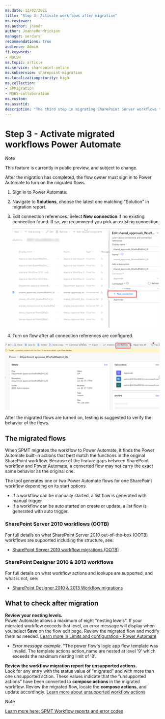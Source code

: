 ```yaml
---
ms.date: 12/02/2021
title: "Step 3: Activate workflows after migration"
ms.reviewer:
ms.author: jhendr
author: JoanneHendrickson
manager: serdars
recommendations: true
audience: Admin
f1.keywords:
- NOCSH
ms.topic: article
ms.service: sharepoint-online
ms.subservice: sharepoint-migration
ms.localizationpriority: high
ms.collection:
- SPMigration
- M365-collaboration
ms.custom:
ms.assetid:
description: "The third step in migrating SharePoint Server workflows to Microsoft 365, activating the migrating flows."
---
```


# Step 3 - Activate migrated workflows Power Automate

> [!NOTE]
> This feature is currently in public preview, and subject to change.

After the migration has completed, the flow owner must sign in to Power Automate to turn on the migrated flows.

1. Sign in to Power Automate.
2. Navigate to **Solutions**, choose the latest one matching "Solution" in migration report.
3. Edit connection references. Select **New connection** if no existing connection found. If so, we recommend you pick an existing connection.

   ![Select a new workflow connection](media/spmt-workflow-automate-connection.png)

4. Turn on flow after all connection references are configured.

![Turn on workflow after connection references are configured](media/spmt-workflow-turn-on-flow-after-connection.png)

After the migrated flows are turned on, testing is suggested to verify the behavior of the flows.

## The migrated flows

When SPMT migrates the workflow to Power Automate, it finds the Power Automate built-in actions that best match the functions in the original SharePoint workflow. Because of the feature gaps between SharePoint workflow and Power Automate, a converted flow may not carry the exact same behavior as the original one.

The tool generates one or two Power Automate flows for one SharePoint workflow depending on its start options.

- If a workflow can be manually started, a list flow is generated with manual trigger
- If a workflow can be auto started on create or update, a list flow is generated with auto trigger.

###  SharePoint Server 2010 workflows (OOTB)

For full details on what SharePoint Server 2010 out-of-the-box (OOTB) workflows are supported including the structure, see:

- [SharePoint Server 2010 workflow migrations (OOTB)](spmt-workflow-migrated-flows.md) 

###  SharePoint Designer 2010 & 2013 workflows

For full details on what workflow actions and lookups are supported, and what is not, see:

- [SharePoint Designer 2010 & 2013 Workflow migrations](spmt-workflow-migration-spd.md)

## What to check after migration

**Review your nesting levels.** </br>Power Automate allows a maximum of eight "nesting levels". If your migrated workflow exceeds that level, an error message will display when you select **Save** on the flow edit page. Review the migrated flow and modify them as needed. [Learn more in Limits and configuration - Power Automate](/power-automate/limits-and-config#flow-definition-limits)

- *Error message example*. "The power flow's logic app flow template was invalid. The template actions action_name are nested at level '9' which exceeds the maximum nesting limit of '8'.

**Review the workflow migration report for unsupported actions.** </br>Look for any entry with the status value of "migrated" and with more than one unsupported action. These values indicate that the "unsupported actions" have been converted to **compose actions** in the migrated workflow. Review the migrated flow, locate the **compose actions**, and update accordingly. [Learn more about unsupported workflow actions](/sharepointmigration/spmt-workflow-migration-spd#designer-workflow-actions-not-migrated)

>[!Note]
>[Learn more here: SPMT Workflow reports and error codes](spmt-workflow-report-and-error-codes.md)